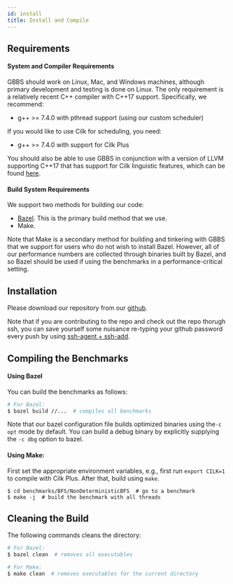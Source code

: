 ```yaml
---
id: install
title: Install and Compile
---
```


## Requirements
#### System and Compiler Requirements
GBBS should work on Linux, Mac, and Windows machines, although primary
development and testing is done on Linux. The only requirement is a
relatively recent C++ compiler with C++17 support. Specifically, we
recommend:
* g++ >= 7.4.0 with pthread support (using our custom scheduler)

If you would like to use Cilk for scheduling, you need:
* g++ >= 7.4.0 with support for Cilk Plus

You should also be able to use GBBS in conjunction with a version of
LLVM supporting C++17 that has support for Cilk linguistic features,
which can be found [here](http://cilk.mit.edu/).

#### Build System Requirements
We support two methods for building our code:
* [Bazel](https://docs.bazel.build/versions/master/install.html). This is the primary build method that we use.
* Make. 

Note that Make is a secondary method for building and tinkering with
GBBS that we support for users who do not wish to install Bazel.
However, all of our performance numbers are collected through binaries
built by Bazel, and so Bazel should be used if using the benchmarks in
a performance-critical setting.


## Installation
Please download our repository from our
[github](https://www.github.com/ldhulipala/gbbs).

Note that if you are contributing to the repo and check out the repo
thorugh ssh, you can save yourself some nuisance re-typing your github
password every push by using
[ssh-agent + ssh-add](https://kb.iu.edu/d/aeww).

## Compiling the Benchmarks

#### Using Bazel
You can build the benchmarks as follows:
```sh
# For Bazel:
$ bazel build //...  # compiles all benchmarks
```

Note that our bazel configuration file builds optimized binaries using
the`-c opt` mode by default. You can build a debug binary by
explicitly supplying the `-c dbg` option to bazel.

#### Using Make:
First set the appropriate environment variables, e.g., first run
`export CILK=1` to compile with Cilk Plus.
After that, build using `make`.
```
$ cd benchmarks/BFS/NonDeterministicBFS  # go to a benchmark
$ make -j  # build the benchmark with all threads
```

## Cleaning the Build
The following commands cleans the directory:
```sh
# For Bazel:
$ bazel clean  # removes all executables

# For Make:
$ make clean  # removes executables for the current directory
```

